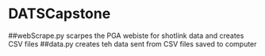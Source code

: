 # DATSCapstone
##webScrape.py scarpes the PGA webiste for shotlink data and creates CSV files 
##data.py creates teh data sent from CSV files saved to computer
